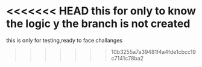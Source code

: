 <<<<<<< HEAD
this for only to know the logic y the branch is not created
=======
this is only for testing,ready to face challanges
>>>>>>> 10b3255a7a39481f4a4fde1cbcc19c7141c78ba2
